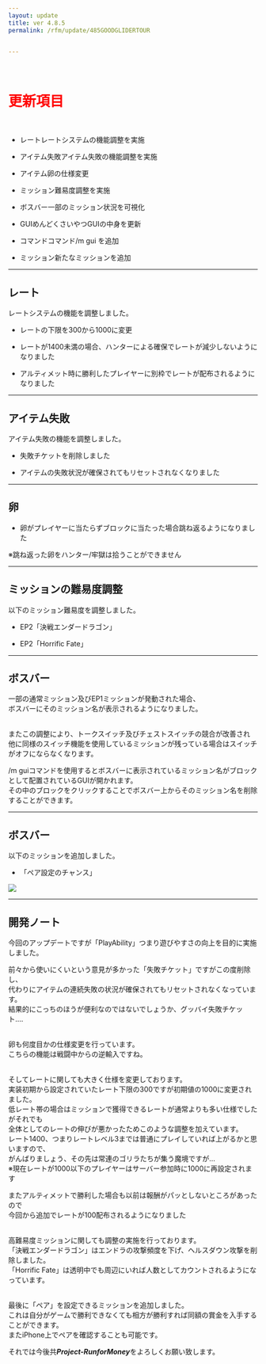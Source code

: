 ```yaml
---
layout: update
title: ver 4.8.5
permalink: /rfm/update/485GOODGLIDERTOUR


---
```

<br>
<h1 id="1"><font color="red">更新項目</font></h1><br>

+ <span class="green-badge">レート</span>レートシステムの機能調整を実施

+ <span class="blue-badge">アイテム失敗</span>アイテム失敗の機能調整を実施 

+ <span class="red-badge">アイテム</span>卵の仕様変更 

+ <span class="green-badge">ミッション</span>難易度調整を実施 

+ <span class="blue-badge">ボスバー</span>一部のミッション状況を可視化 

+ <span class="yellow-badge">GUI</span>めんどくさいやつGUIの中身を更新 

+ <span class="blue-badge">コマンド</span>コマンド/m gui を追加 

+ <span class="red-badge">ミッション</span>新たなミッションを追加  



----------------------------------------------------
## レート  

レートシステムの機能を調整しました。  

+ レートの下限を300から1000に変更<br>

+ レートが1400未満の場合、ハンターによる確保でレートが減少しないようになりました<br>

+ アルティメット時に勝利したプレイヤーに別枠でレートが配布されるようになりました<br>


----------------------------------------------------
## アイテム失敗  

アイテム失敗の機能を調整しました。  

+ 失敗チケットを削除しました<br>

+ アイテムの失敗状況が確保されてもリセットされなくなりました<br>


----------------------------------------------------
## 卵  


+ 卵がプレイヤーに当たらずブロックに当たった場合跳ね返るようになりました<br>

※跳ね返った卵をハンター/牢獄は拾うことができません



----------------------------------------------------
## ミッションの難易度調整  

以下のミッション難易度を調整しました。  

+ EP2「決戦エンダードラゴン」<br>

+ EP2「Horrific Fate」<br>


----------------------------------------------------
## ボスバー  

一部の通常ミッション及びEP1ミッションが発動された場合、<br>
ボスバーにそのミッション名が表示されるようになりました。<br><br>

またこの調整により、トークスイッチ及びチェストスイッチの競合が改善され<br>
他に同様のスイッチ機能を使用しているミッションが残っている場合はスイッチがオフにならなくなります。　

/m guiコマンドを使用するとボスバーに表示されているミッション名がブロックとして配置されているGUIが開かれます。<br>
その中のブロックをクリックすることでボスバー上からそのミッション名を削除することができます。<br>


----------------------------------------------------
## ボスバー  

以下のミッションを追加しました。  

+ 「ペア設定のチャンス」<br>

<img src="http://web.njj12.net/public/images/rfm/ver485.png"><br>

----------------------------------------------------
## 開発ノート

今回のアップデートですが「PlayAbility」つまり遊びやすさの向上を目的に実施しました。<br>

前々から使いにくいという意見が多かった「失敗チケット」ですがこの度削除し、<br>
代わりにアイテムの連続失敗の状況が確保されてもリセットされなくなっています。<br>
結果的にこっちのほうが便利なのではないでしょうか、グッバイ失敗チケット....<br><br>

卵も何度目かの仕様変更を行っています。<br>
こちらの機能は戦闘中からの逆輸入ですね。<br><br>


そしてレートに関しても大きく仕様を変更しております。<br>
実装初期から設定されていたレート下限の300ですが初期値の1000に変更されました。<br>
低レート帯の場合はミッションで獲得できるレートが通常よりも多い仕様でしたがそれでも<br>
全体としてのレートの伸びが悪かったためこのような調整を加えています。<br>
レート1400、つまりレートレベル3までは普通にプレイしていれば上がるかと思いますので、<br>
がんばりましょう、その先は常連のゴリラたちが集う魔境ですが...<br>
※現在レートが1000以下のプレイヤーはサーバー参加時に1000に再設定されます<br>

またアルティメットで勝利した場合も以前は報酬がパッとしないところがあったので<br>
今回から追加でレートが100配布されるようになりました<br><br>


高難易度ミッションに関しても調整の実施を行っております。<br>
「決戦エンダードラゴン」はエンドラの攻撃頻度を下げ、ヘルスダウン攻撃を削除しました。<br>
「Horrific Fate」は透明中でも周辺にいれば人数としてカウントされるようになっています。<br>
<br>

最後に「ペア」を設定できるミッションを追加しました。<br>
これは自分がゲームで勝利できなくても相方が勝利すれば同額の賞金を入手することができます。<br>
またiPhone上でペアを確認することも可能です。<br>




それでは今後共***Project-RunforMoney***をよろしくお願い致します。

